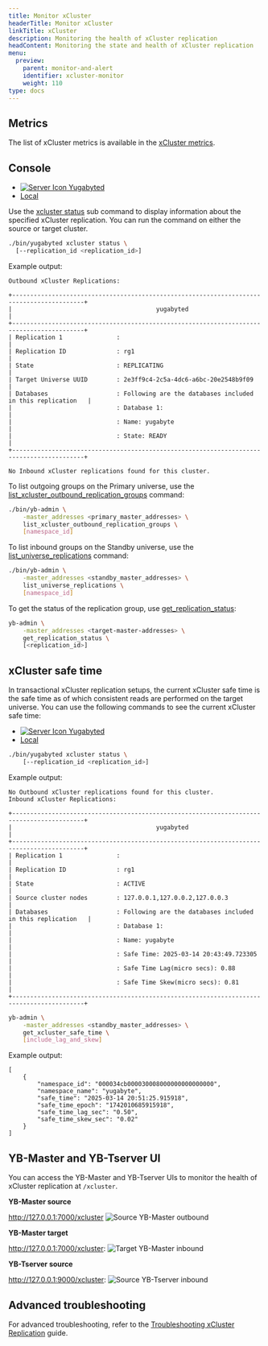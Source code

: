```yaml
---
title: Monitor xCluster
headerTitle: Monitor xCluster
linkTitle: xCluster
description: Monitoring the health of xCluster replication
headContent: Monitoring the state and health of xCluster replication
menu:
  preview:
    parent: monitor-and-alert
    identifier: xcluster-monitor
    weight: 110
type: docs
---
```


## Metrics

The list of xCluster metrics is available in the [xCluster metrics](../metrics/replication/).

## Console

<ul class="nav nav-tabs-alt nav-tabs-yb custom-tabs">
  <li>
    <a href="#yugabyted" class="nav-link active" id="yugabyted-tab" data-bs-toggle="tab"
      role="tab" aria-controls="yugabyted" aria-selected="true">
      <img src="/icons/database.svg" alt="Server Icon">
      Yugabyted
    </a>
  </li>
  <li>
    <a href="#local" class="nav-link" id="local-tab" data-bs-toggle="tab"
      role="tab" aria-controls="local" aria-selected="false">
      <i class="icon-shell"></i>
      Local
    </a>
  </li>
</ul>
<div class="tab-content">
  <div id="yugabyted" class="tab-pane fade show active" role="tabpanel" aria-labelledby="yugabyted-tab">

<!-- YugabyteD Monitor -->

Use the [xcluster status](../../../reference/configuration/yugabyted/#status-1) sub command to display information about the specified xCluster replication. You can run the command on either the source or target cluster.

```sh
./bin/yugabyted xcluster status \
  [--replication_id <replication_id>]
```

Example output:
```output
Outbound xCluster Replications:

+------------------------------------------------------------------------------------------+
|                                        yugabyted                                         |
+------------------------------------------------------------------------------------------+
| Replication 1               :                                                            |
| Replication ID              : rg1                                                        |
| State                       : REPLICATING                                                |
| Target Universe UUID        : 2e3ff9c4-2c5a-4dc6-a6bc-20e2548b9f09                       |
| Databases                   : Following are the databases included in this replication   |
|                             : Database 1:                                                |
|                             : Name: yugabyte                                             |
|                             : State: READY                                               |
+------------------------------------------------------------------------------------------+

No Inbound xCluster replications found for this cluster.

```

  </div>

  <div id="local" class="tab-pane fade " role="tabpanel" aria-labelledby="local-tab">

<!-- Local Monitor -->

To list outgoing groups on the Primary universe, use the [list_xcluster_outbound_replication_groups](../../../admin/yb-admin/#list-xcluster-outbound-replication-groups) command:

```sh
./bin/yb-admin \
    -master_addresses <primary_master_addresses> \
    list_xcluster_outbound_replication_groups \
    [namespace_id]
```

To list inbound groups on the Standby universe, use the [list_universe_replications](../../../admin/yb-admin/#list-universe-replications) command:

```sh
./bin/yb-admin \
    -master_addresses <standby_master_addresses> \
    list_universe_replications \
    [namespace_id]
```

To get the status of the replication group, use [get_replication_status](../../../admin/yb-admin/#get-replication-status):

```sh
yb-admin \
    -master_addresses <target-master-addresses> \
    get_replication_status \
    [<replication_id>]
```

  </div>

</div>

## xCluster safe time

In transactional xCluster replication setups, the current xCluster safe time is the safe time as of which consistent reads are performed on the target universe. You can use the following commands to see the current xCluster safe time:

<ul class="nav nav-tabs-alt nav-tabs-yb custom-tabs">
  <li>
    <a href="#yugabyted-safe-time" class="nav-link active" id="yugabyted-safe-time-tab" data-bs-toggle="tab"
      role="tab" aria-controls="yugabyted-safe-time" aria-selected="true">
      <img src="/icons/database.svg" alt="Server Icon">
      Yugabyted
    </a>
  </li>
  <li>
    <a href="#local-safe-time" class="nav-link" id="local-safe-time-tab" data-bs-toggle="tab"
      role="tab" aria-controls="local-safe-time" aria-selected="false">
      <i class="icon-shell"></i>
      Local
    </a>
  </li>
</ul>
<div class="tab-content">
  <div id="yugabyted-safe-time" class="tab-pane fade show active" role="tabpanel" aria-labelledby="yugabyted-safe-time-tab">


```sh
./bin/yugabyted xcluster status \
    [--replication_id <replication_id>]
```

Example output:
```output
No Outbound xCluster replications found for this cluster.
Inbound xCluster Replications:

+------------------------------------------------------------------------------------------+
|                                        yugabyted                                         |
+------------------------------------------------------------------------------------------+
| Replication 1               :                                                            |
| Replication ID              : rg1                                                        |
| State                       : ACTIVE                                                     |
| Source cluster nodes        : 127.0.0.1,127.0.0.2,127.0.0.3                              |
| Databases                   : Following are the databases included in this replication   |
|                             : Database 1:                                                |
|                             : Name: yugabyte                                             |
|                             : Safe Time: 2025-03-14 20:43:49.723305                      |
|                             : Safe Time Lag(micro secs): 0.88                            |
|                             : Safe Time Skew(micro secs): 0.81                           |
+------------------------------------------------------------------------------------------+
```
  </div>

  <div id="local-safe-time" class="tab-pane fade " role="tabpanel" aria-labelledby="local-safe-time-tab">

  ```sh
  yb-admin \
      -master_addresses <standby_master_addresses> \
      get_xcluster_safe_time \
      [include_lag_and_skew]
  ```

  Example output:
  ```output
  [
      {
          "namespace_id": "000034cb000030008000000000000000",
          "namespace_name": "yugabyte",
          "safe_time": "2025-03-14 20:51:25.915918",
          "safe_time_epoch": "1742010685915918",
          "safe_time_lag_sec": "0.50",
          "safe_time_skew_sec": "0.02"
      }
  ]
  ```

  </div>
  </div>

## YB-Master and YB-Tserver UI

You can access the YB-Master and YB-Tserver UIs to monitor the health of xCluster replication at `/xcluster`.

**YB-Master source**

<http://127.0.0.1:7000/xcluster>
![Source YB-Master outbound](/images/deploy/xcluster/automatic-outbound.jpg)

**YB-Master target**

<http://127.0.0.1:7000/xcluster>:
![Target YB-Master inbound](/images/deploy/xcluster/automatic-inbound.jpg)

**YB-Tserver source**

<http://127.0.0.1:9000/xcluster>:
![Source YB-Tserver inbound](/images/deploy/xcluster/tserver-outbound.jpg)

## Advanced troubleshooting

For advanced troubleshooting, refer to the [Troubleshooting xCluster Replication](https://support.yugabyte.com/hc/en-us/articles/29809348650381-How-to-troubleshoot-xCluster-replication-lag-and-errors) guide.
